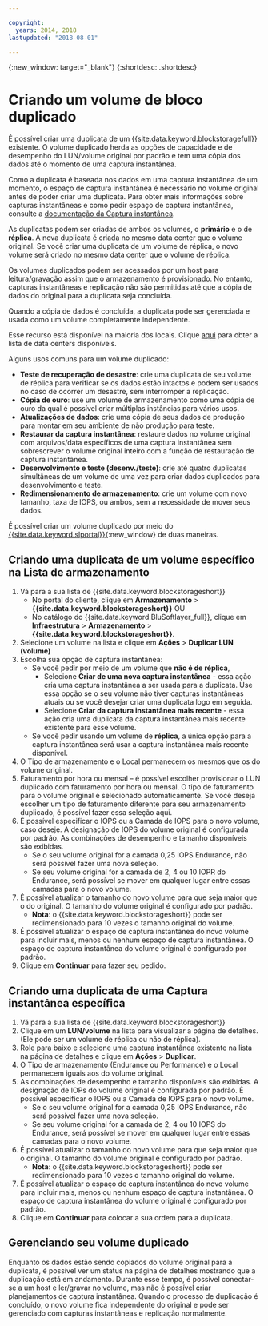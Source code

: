 ```yaml
---

copyright:
  years: 2014, 2018
lastupdated: "2018-08-01"

---
```

{:new_window: target="_blank"}
{:shortdesc: .shortdesc}

# Criando um volume de bloco duplicado

É possível criar uma duplicata de um {{site.data.keyword.blockstoragefull}} existente. O volume duplicado herda as opções de capacidade e de desempenho do LUN/volume original por padrão e tem uma cópia dos dados até o momento de uma captura instantânea.   

Como a duplicata é baseada nos dados em uma captura instantânea de um momento, o espaço de captura instantânea é necessário no volume original antes de poder criar uma duplicata. Para obter mais informações sobre capturas instantâneas e como pedir espaço de captura instantânea, consulte a [documentação da Captura instantânea](snapshots.html).  

As duplicatas podem ser criadas de ambos os volumes, o **primário** e o de **réplica**. A nova duplicata é criada no mesmo data center que o volume original. Se você criar uma duplicata de um volume de réplica, o novo volume será criado no mesmo data center que o volume de réplica.

Os volumes duplicados podem ser acessados por um host para leitura/gravação assim que o armazenamento
é provisionado. No entanto, capturas instantâneas e replicação não são permitidas até que a cópia de dados do original para a duplicata seja concluída. 

Quando a cópia de dados é concluída, a duplicata pode ser gerenciada e usada como um volume completamente independente. 

Esse recurso está disponível na maioria dos locais. Clique [aqui](new-ibm-block-and-file-storage-location-and-features.html) para obter a lista de data centers disponíveis.

Alguns usos comuns para um volume duplicado:
- **Teste de recuperação de desastre**: crie uma duplicata de seu volume de réplica para verificar se os dados estão intactos e podem ser usados no caso de ocorrer um desastre, sem interromper a replicação. 
- **Cópia de ouro**: use um volume de armazenamento como uma cópia de ouro da qual é
possível criar múltiplas instâncias para vários usos. 
- **Atualizações de dados**: crie uma cópia de seus dados de produção para montar em seu ambiente de não produção para teste. 
- **Restaurar da captura instantânea**: restaure dados no volume original com arquivos/data específicos de uma captura instantânea sem sobrescrever o volume original inteiro com a função de restauração de captura instantânea. 
- **Desenvolvimento e teste (desenv./teste)**: crie até quatro duplicatas simultâneas de um volume de uma vez para criar dados duplicados para desenvolvimento e teste. 
- **Redimensionamento de armazenamento**: crie um volume com novo tamanho, taxa de IOPS, ou ambos, sem a necessidade de mover seus dados.  
	
É possível criar um volume duplicado por meio do [{{site.data.keyword.slportal}}](https://control.softlayer.com/){:new_window} de duas maneiras.


## Criando uma duplicata de um volume específico na Lista de armazenamento

1. Vá para a sua lista de  {{site.data.keyword.blockstorageshort}}
    - No portal do cliente, clique em **Armazenamento** > **{{site.data.keyword.blockstorageshort}}** OU
    - No catálogo do {{site.data.keyword.BluSoftlayer_full}}, clique em **Infraestrutura** > **Armazenamento** > **{{site.data.keyword.blockstorageshort}}**. 
2. Selecione um volume na lista e clique em **Ações** > **Duplicar LUN (volume)** 
3. Escolha sua opção de captura instantânea: 
    - Se você pedir por meio de um volume que **não é de réplica**,
      - Selecione **Criar de uma nova captura instantânea** - essa ação cria uma captura instantânea a ser usada para a duplicata. Use essa opção se o seu volume não tiver capturas instantâneas atuais ou se você desejar criar uma duplicata logo em seguida.<br/>
      - Selecione **Criar da captura instantânea mais recente** - essa ação cria uma duplicata da captura instantânea mais recente existente para esse volume. 
    - Se você pedir usando um volume de **réplica**, a única opção para a captura instantânea será usar a captura instantânea mais recente disponível. 
4. O Tipo de armazenamento e o Local permanecem os mesmos que os do volume original.
5. Faturamento por hora ou mensal – é possível escolher provisionar o LUN duplicado com faturamento por hora ou mensal. O tipo de faturamento para o volume original é selecionado automaticamente. Se você deseja escolher um tipo de faturamento diferente para seu armazenamento duplicado, é possível fazer essa seleção aqui. 
5. É possível especificar o IOPS ou a Camada de IOPS para o novo volume, caso deseje. A designação de IOPS do volume original é configurada por padrão. As combinações de desempenho e tamanho disponíveis são exibidas.
    - Se o seu volume original for a camada 0,25 IOPS Endurance, não será possível fazer uma nova seleção. 
    - Se seu volume original for a camada de 2, 4 ou 10 IOPR do Endurance, será possível se mover em qualquer lugar entre essas camadas para o novo volume. 
6. É possível atualizar o tamanho do novo volume para que seja maior que o do original. O tamanho do volume original é configurado por padrão. 
    - **Nota**: o {{site.data.keyword.blockstorageshort}} pode ser redimensionado para 10 vezes o tamanho original do volume. 
7. É possível atualizar o espaço de captura instantânea do novo volume para incluir mais, menos ou nenhum espaço de captura instantânea. O espaço de captura instantânea do volume original é configurado por padrão. 
8. Clique em **Continuar** para fazer seu pedido. 



## Criando uma duplicata de uma Captura instantânea específica

1. Vá para a sua lista de  {{site.data.keyword.blockstorageshort}}
2. Clique em um **LUN/volume** na lista para visualizar a página de detalhes. (Ele
pode ser um volume de réplica ou não de réplica). 
3. Role para baixo e selecione uma captura instantânea existente na lista na página de detalhes e clique em **Ações** > **Duplicar**.   
4. O Tipo de armazenamento (Endurance ou Performance) e o Local permanecem iguais aos do volume original. 
5. As combinações de desempenho e tamanho disponíveis são exibidas. A designação de IOPs do volume original é configurada por padrão. É possível especificar o IOPS ou a Camada de IOPS para o novo volume. 
    - Se o seu volume original for a camada 0,25 IOPS Endurance, não será possível fazer uma nova seleção. 
    - Se seu volume original for a camada de 2, 4 ou 10 IOPS do Endurance, será possível se mover em qualquer lugar entre essas camadas para o novo volume. 
6. É possível atualizar o tamanho do novo volume para que seja maior que o original. O tamanho do volume original é configurado por padrão. 
    - **Nota**: o {{site.data.keyword.blockstorageshort}} pode ser redimensionado para 10 vezes o tamanho original do volume. 
7. É possível atualizar o espaço de captura instantânea do novo volume para incluir mais, menos ou nenhum espaço de captura instantânea. O espaço de captura instantânea do volume original é configurado por padrão. 
8. Clique em **Continuar** para colocar a sua ordem para a duplicata. 


## Gerenciando seu volume duplicado

Enquanto os dados estão sendo copiados do volume original para a duplicata, é possível ver um status na página de detalhes mostrando que a duplicação está em andamento. Durante esse tempo, é possível conectar-se a um host e ler/gravar no volume, mas não é possível criar planejamentos de captura instantânea. Quando o processo de duplicação é concluído, o novo volume fica independente do original e pode ser gerenciado com capturas instantâneas e replicação normalmente. 
